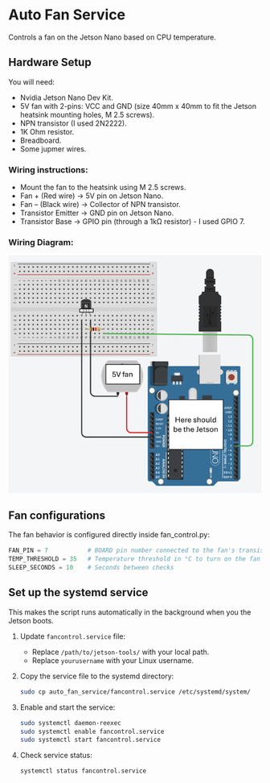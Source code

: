 # Auto Fan Service

Controls a fan on the Jetson Nano based on CPU temperature.

## Hardware Setup
You will need:
   - Nvidia Jetson Nano Dev Kit.
   - 5V fan with 2-pins: VCC and GND (size 40mm x 40mm to fit the Jetson heatsink mounting holes, M 2.5 screws).
   - NPN transistor (I used 2N2222).
   - 1K Ohm resistor.
   - Breadboard.
   - Some jupmer wires.

### Wiring instructions:
   - Mount the fan to the heatsink using M 2.5 screws.
   - Fan + (Red wire) → 5V pin on Jetson Nano.
   - Fan – (Black wire) → Collector of NPN transistor.
   - Transistor Emitter → GND pin on Jetson Nano.
   - Transistor Base → GPIO pin (through a 1kΩ resistor) - I used GPIO 7.

### Wiring Diagram:
![Fan wiring diagram](auto_fan_diagram.png)


## Fan configurations
The fan behavior is configured directly inside fan_control.py:
```python
FAN_PIN = 7           # BOARD pin number connected to the fan's transistor
TEMP_THRESHOLD = 35   # Temperature threshold in °C to turn on the fan
SLEEP_SECONDS = 10    # Seconds between checks
```

## Set up the systemd service
This makes the script runs automatically in the background when you the Jetson boots.

1. Update `fancontrol.service` file:

   - Replace `/path/to/jetson-tools/` with your local path.
   - Replace `yourusername` with your Linux username.

2. Copy the service file to the systemd directory:

   ```bash
   sudo cp auto_fan_service/fancontrol.service /etc/systemd/system/
   ```

2. Enable and start the service:

   ```bash
   sudo systemctl daemon-reexec
   sudo systemctl enable fancontrol.service
   sudo systemctl start fancontrol.service
   ```

3. Check service status:

   ```bash
   systemctl status fancontrol.service
   ```

